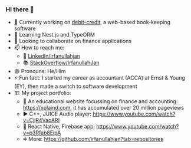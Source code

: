 ### Hi there 👋

- 🔭 Currently working on [debit-credit](https://github.com/irfanullahjan/debit-credit), a web-based book-keeping software
- 🌱 Learning Nest.js and TypeORM
- 👯 Looking to collaborate on finance applications
- 📫 How to reach me:
  - 🔗 [LinkedIn/irfanullahjan](https://www.linkedin.com/in/irfanullahjan/)
  - 📚 [StackOverflow/IrfanullahJan](https://stackoverflow.com/users/975164/irfanullah-jan)
- 😄 Pronouns: He/Him
- ⚡ Fun fact: I started my career as accountant (ACCA) at Ernst & Young (EY), then made a switch to software development
- 🏗️ My project portfolio:
  - 📖 An educational website focussing on finance and accounting: https://xplaind.com, it has accumulated over 20 million pageviews
  - ▶️ C++, JUICE Audio player: https://www.youtube.com/watch?v=CjjR4VaoARI
  - 📲 React Native, Firebase app: https://www.youtube.com/watch?v=p3Rfab8EipA
  - ➕ More: https://github.com/irfanullahjan?tab=repositories
